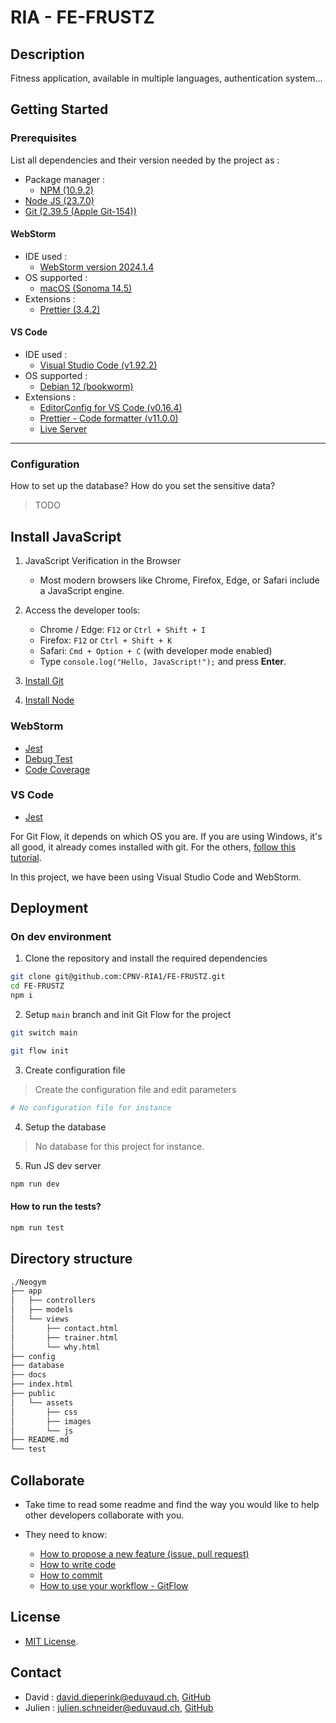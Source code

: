 # RIA - FE-FRUSTZ

## Description

Fitness application, available in multiple languages, authentication system...

## Getting Started

### Prerequisites

List all dependencies and their version needed by the project as :

-   Package manager :
    -   [NPM (10.9.2)](https://docs.npmjs.com/try-the-latest-stable-version-of-npm)
-   [Node JS (23.7.0)](https://nodejs.org/en/download)
-   [Git (2.39.5 (Apple Git-154))](https://git-scm.com/)

#### WebStorm

-   IDE used :
    -   [WebStorm version 2024.1.4](https://www.jetbrains.com/webstorm/)
-   OS supported :
    -   [macOS (Sonoma 14.5)](https://www.iclarified.com/91544/where-to-download-macos-sonoma)
-   Extensions :
    -   [Prettier (3.4.2)](https://prettier.io/docs/webstorm)

#### VS Code

-   IDE used :
    -   [Visual Studio Code (v1.92.2)](https://code.visualstudio.com/updates/v1_92)
-   OS supported :
    -   [Debian 12 (bookworm)](https://www.debian.org/releases/bullseye/debian-installer/index)
-   Extensions :
    -   [EditorConfig for VS Code (v0.16.4)](https://marketplace.visualstudio.com/items?itemName=EditorConfig.EditorConfig)
    -   [Prettier - Code formatter (v11.0.0)](https://marketplace.visualstudio.com/items?itemName=esbenp.prettier-vscode)
    -   [Live Server](https://marketplace.visualstudio.com/items?itemName=ritwickdey.LiveServer)

---

### Configuration

How to set up the database? How do you set the sensitive data?

> TODO

## Install JavaScript

1. JavaScript Verification in the Browser
    - Most modern browsers like Chrome, Firefox, Edge, or Safari include a JavaScript engine.
2. Access the developer tools:

    - Chrome / Edge: `F12` or `Ctrl + Shift + I`
    - Firefox: `F12` or `Ctrl + Shift + K`
    - Safari: `Cmd + Option + C` (with developer mode enabled)
    - Type `console.log("Hello, JavaScript!");` and press **Enter**.

3. [Install Git](https://git-scm.com/book/en/v2/Getting-Started-Installing-Git)
4. [Install Node](https://nodejs.org/fr/download)

### WebStorm

-   [Jest](https://www.jetbrains.com/help/webstorm/running-unit-tests-on-jest.html#ws_node_test_docker)
-   [Debug Test](https://www.jetbrains.com/help/webstorm/running-unit-tests-on-jest.html#ws_jest_debugging_tests)
-   [Code Coverage](https://www.jetbrains.com/help/webstorm/running-unit-tests-on-jest.html#ws_jest_code_coverage)

### VS Code

-   [Jest](https://marketplace.visualstudio.com/items?itemName=Orta.vscode-jest)

For Git Flow, it depends on which OS you are. If you are using Windows, it's all good, it already comes installed with git. For the others, [follow this tutorial](https://skoch.github.io/Git-Workflow/).

In this project, we have been using Visual Studio Code and WebStorm.

## Deployment

### On dev environment

1. Clone the repository and install the required dependencies

```bash
git clone git@github.com:CPNV-RIA1/FE-FRUSTZ.git
cd FE-FRUSTZ
npm i
```

2. Setup `main` branch and init Git Flow for the project

```bash
git switch main

git flow init
```

3. Create configuration file

> Create the configuration file and edit parameters

```bash
# No configuration file for instance
```

4. Setup the database

> No database for this project for instance.

5. Run JS dev server

```bash
npm run dev
```

#### How to run the tests?

```bash
npm run test
```

## Directory structure

```bash
./Neogym
├── app
│   ├── controllers
│   ├── models
│   └── views
│       ├── contact.html
│       ├── trainer.html
│       └── why.html
├── config
├── database
├── docs
├── index.html
├── public
│   └── assets
│       ├── css
│       ├── images
│       └── js
├── README.md
└── test
```

## Collaborate

-   Take time to read some readme and find the way you would like to help other developers collaborate with you.

-   They need to know:
    -   [How to propose a new feature (issue, pull request)](https://github.com/CPNV-RIA1/FE-FRUSTZ/issues/new)
    -   [How to write code](https://ecma-international.org/)
    -   [How to commit](https://www.conventionalcommits.org/en/v1.0.0/)
    -   [How to use your workflow - GitFlow](https://nvie.com/posts/a-successful-git-branching-model/)

## License

-   [MIT License](LICENSE).

## Contact

-   David : <david.dieperink@eduvaud.ch>, [GitHub](https://github.com/dieperid)
-   Julien : <julien.schneider@eduvaud.ch>, [GitHub](https://github.com/T5uy0)
